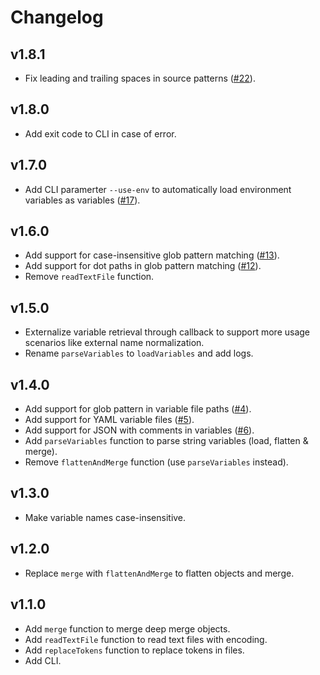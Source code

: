 # Changelog
## v1.8.1
- Fix leading and trailing spaces in source patterns ([#22](https://github.com/qetza/replacetokens/issues/22)).

## v1.8.0
- Add exit code to CLI in case of error.

## v1.7.0
- Add CLI paramerter `--use-env` to automatically load environment variables as variables ([#17](https://github.com/qetza/replacetokens/issues/17)).

## v1.6.0
- Add support for case-insensitive glob pattern matching ([#13](https://github.com/qetza/replacetokens/issues/13)).
- Add support for dot paths in glob pattern matching ([#12](https://github.com/qetza/replacetokens/issues/12)).
- Remove `readTextFile` function.

## v1.5.0
- Externalize variable retrieval through callback to support more usage scenarios like external name normalization.
- Rename `parseVariables` to `loadVariables` and add logs.

## v1.4.0
- Add support for glob pattern in variable file paths ([#4](https://github.com/qetza/replacetokens/issues/4)).
- Add support for YAML variable files ([#5](https://github.com/qetza/replacetokens/issues/5)).
- Add support for JSON with comments in variables ([#6](https://github.com/qetza/replacetokens/issues/6)).
- Add `parseVariables` function to parse string variables (load, flatten & merge).
- Remove `flattenAndMerge` function (use `parseVariables` instead).

## v1.3.0
- Make variable names case-insensitive.

## v1.2.0
- Replace `merge` with `flattenAndMerge` to flatten objects and merge.

## v1.1.0
- Add `merge` function to merge deep merge objects.
- Add `readTextFile` function to read text files with encoding.
- Add `replaceTokens` function to replace tokens in files.
- Add CLI.